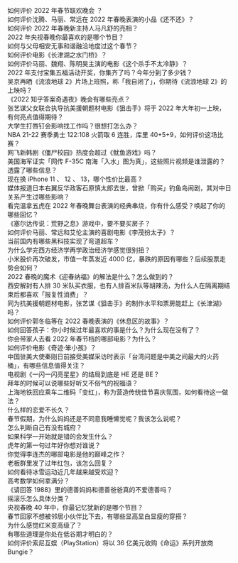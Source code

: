 如何评价 2022 年春节联欢晚会 ？  
如何评价沈腾、马丽、常远在 2022 年春晚表演的小品《还不还》？  
如何评价 2022 年春晚新主持人马凡舒的亮相？  
2022 年央视春晚你最喜欢的是哪个节目？  
如何与父母相安无事和谐融洽地度过这个春节？  
如何评价电影《长津湖之水门桥》？  
如何评价马丽、魏翔、陈明昊主演的电影《这个杀手不太冷静》？  
2022 年支付宝集五福活动开奖，你集齐了吗？今年分到了多少钱？  
吴京再晒《流浪地球 2》片场上班照，称「我自闭了」，你期待《流浪地球 2》的上映吗？  
《2022 知乎答案奇遇夜》晚会有哪些亮点？  
张艺谋父女联合执导抗美援朝题材电影《狙击手》将于 2022 年大年初一上映，有何亮点值得期待？  
大学生打唇钉会影响找工作吗？很想打怎么办？  
NBA 21-22 赛季勇士 122:108 火箭取 6 连胜，库里 40+5+9，如何评价这场比赛？  
网飞新韩剧《僵尸校园》热度会超过《鱿鱼游戏》吗？  
美国海军证实「网传 F-35C 南海「入水」图为真」，这些照片视频是谁泄露的？透露了哪些信息？  
现在换 iPhone 11 、 12 、 13，哪个性价比最高  ?  
媒体报道日本右翼反华政客石原慎太郎去世，曾掀「购买」钓鱼岛闹剧，其对中日关系产生过哪些影响？  
看完温拿五虎在 2022 年春晚舞台表演的经典串烧，你有什么感受？唤起了你的哪些回忆？  
《塞尔达传说：荒野之息》游戏中，要不要买房子？  
如何评价马丽、常远和艾伦主演的喜剧电影《李茂扮太子》？  
当前国内有哪些黑科技实现了弯道超车？  
为什么学完西方经济学再学政治经济学感觉很别扭？  
小米股价再次破发，市值一年蒸发近 4000 亿，暴跌的原因有哪些？后续股票走势会如何？  
2022 春晚的魔术《迎春纳福》的解法是什么？怎么做到的？  
西安解封有人排 30 米队买衣服，也有人排百米队等胡辣汤，为什么人在隔离期结束后都喜欢「报复性消费」？  
同为抗美援朝题材电影，张艺谋《狙击手》的制作水平和票房能赶上《长津湖》吗？  
如何评价郭冬临等在 2022 春晚表演的《休息区的故事》？  
如何回答孩子：你小时候过年最喜欢的事是什么？为什么现在没有了？  
你会带家人去看 2022 年春节档的哪部电影？为什么？  
如何评价电影《奇迹·笨小孩》？  
中国驻美大使秦刚日前接受美媒采访时表示「台湾问题是中美之间最大的火药桶」，有哪些信息值得关注？  
电视剧《一闪一闪亮星星》的结局到底是 HE 还是 BE？  
拜年的时候可以说哪些好听又不俗气的祝福语？  
上海地铁回应乘车二维码「变红」，称为营造传统佳节喜庆氛围，如何看待这一做法？  
什么样的恋爱不长久？  
春节假期，为什么妈妈还是不同意我睡懒觉呢？我该怎么说呢？  
怎么判断自己有没有城府？  
如果科学一开始就是错的会发生什么？  
虎年的第一句过年好你想对谁说？  
你觉得李连杰的哪部电影是他的巅峰之作？  
老板群里发了过年红包，该怎么回复？  
如何看待冰雪运动近几年越来越受欢迎？  
高考数学如何拿满分？  
《请回答 1988》里的德善妈妈和德善爸爸真的不爱德善吗？  
摇滚乐怎么具体分类？  
央视春晚 40 年中，你最记忆犹新的是哪个节目？  
春节回家不想被邻居小伙伴比下去，有哪些显高显白显瘦的穿搭？  
为什么感觉红米变高级了？  
有哪些道理是你处在低谷期才明白的？  
如何评价索尼互娱（PlayStation）将以 36 亿美元收购《命运》系列开放商 Bungie？  
